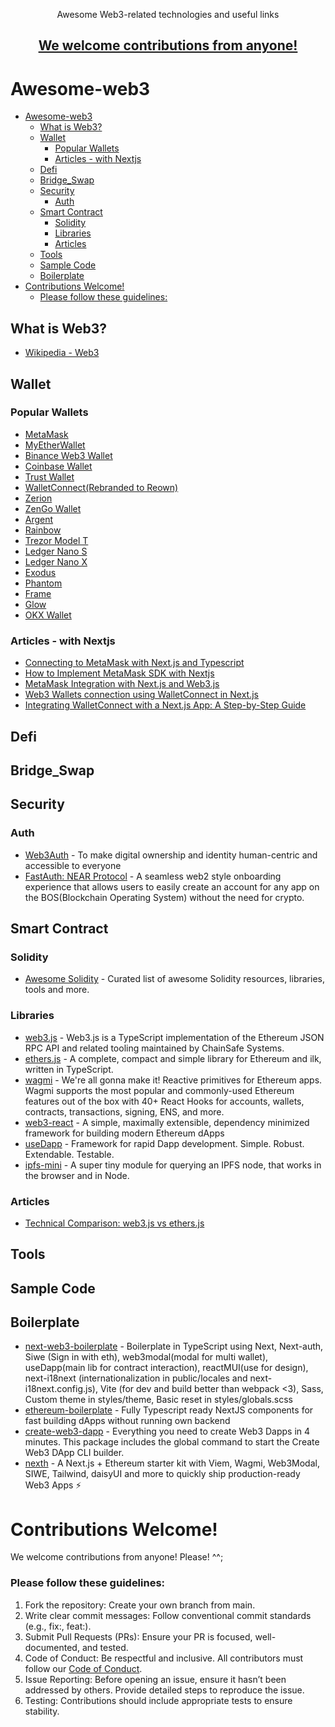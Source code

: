 <p align="center">Awesome Web3-related technologies and useful links</p>
<h2 align="center"><a href="#contributions-welcome">We welcome contributions from anyone!</a></h2> 

# Awesome-web3
- [Awesome-web3](#awesome-web3)
  - [What is Web3?](#what-is-web3)
  - [Wallet](#wallet)
    - [Popular Wallets](#popular-wallets)
    - [Articles - with Nextjs](#articles---with-nextjs)
  - [Defi](#defi)
  - [Bridge\_Swap](#bridge_swap)
  - [Security](#security)
    - [Auth](#auth)
  - [Smart Contract](#smart-contract)
    - [Solidity](#solidity)
    - [Libraries](#libraries)
    - [Articles](#articles)
  - [Tools](#tools)
  - [Sample Code](#sample-code)
  - [Boilerplate](#boilerplate)
- [Contributions Welcome!](#contributions-welcome)
    - [Please follow these guidelines:](#please-follow-these-guidelines)

## What is Web3?
 - [Wikipedia - Web3](https://en.wikipedia.org/wiki/Web3)

## Wallet
### Popular Wallets
- [MetaMask](https://metamask.io)
- [MyEtherWallet](https://www.myetherwallet.com)
- [Binance Web3 Wallet](https://www.binance.com/en/web3wallet)
- [Coinbase Wallet](https://www.coinbase.com/wallet)
- [Trust Wallet](https://trustwallet.com)
- [WalletConnect(Rebranded to Reown)](https://reown.com)
- [Zerion](https://zerion.io)
- [ZenGo Wallet](https://zengo.com)
- [Argent](https://www.argent.xyz)
- [Rainbow](https://rainbow.me)
- [Trezor Model T]()
- [Ledger Nano S](https://shop.ledger.com/products/ledger-nano-s-plus)
- [Ledger Nano X](https://shop.ledger.com/products/ledger-nano-x)
- [Exodus](https://www.exodus.com)
- [Phantom](https://phantom.app)
- [Frame](https://frame.sh)
- [Glow](https://glow.app)
- [OKX Wallet](https://www.okx.com/web3)

### Articles - with Nextjs
- [Connecting to MetaMask with Next.js and Typescript](https://medium.com/@mansour-qaderi/connecting-to-metamask-with-next-js-and-typescript-63a294144443)
- [How to Implement MetaMask SDK with Nextjs](https://metamask.io/news/developers/how-to-implement-metamask-sdk-with-nextjs/)
- [MetaMask Integration with Next.js and Web3.js](https://medium.com/@javed.baloch/metamask-integration-with-next-js-and-web3-js-d05287ec9b23)
- [Web3 Wallets connection using WalletConnect in Next.js](https://medium.com/@kirankumar_gonti/web3-wallets-connection-using-walletconnect-in-next-js-ee9eb97d73c4)
- [Integrating WalletConnect with a Next.js App: A Step-by-Step Guide](https://blog.stackademic.com/integrating-walletconnect-with-a-next-js-app-a-step-by-step-guide-40edea910824)

## Defi

## Bridge_Swap

## Security
### Auth
- [Web3Auth](https://web3auth.io) - To make digital ownership and identity human-centric and accessible to everyone
- [FastAuth: NEAR Protocol](https://wiki.near.org/overview/BOS/fast-auth) - A seamless web2 style onboarding experience that allows users to easily create an account for any app on the BOS(Blockchain Operating System) without the need for crypto.

## Smart Contract
### Solidity
- [Awesome Solidity](https://github.com/bkrem/awesome-solidity) - Curated list of awesome Solidity resources, libraries, tools and more.

### Libraries
- [web3.js](https://github.com/ethereum/web3.js) - Web3.js is a TypeScript implementation of the Ethereum JSON RPC API and related tooling maintained by ChainSafe Systems.
- [ethers.js](https://github.com/ethers-io/ethers.js/) - A complete, compact and simple library for Ethereum and ilk, written in TypeScript.
- [wagmi](https://github.com/tmm/wagmi) - We're all gonna make it! Reactive primitives for Ethereum apps. Wagmi supports the most popular and commonly-used Ethereum features out of the box with 40+ React Hooks for accounts, wallets, contracts, transactions, signing, ENS, and more.
- [web3-react](https://github.com/Uniswap/web3-react) - A simple, maximally extensible, dependency minimized framework for building modern Ethereum dApps
- [useDapp](https://github.com/TrueFiEng/useDApp) - Framework for rapid Dapp development. Simple. Robust. Extendable. Testable.
- [ipfs-mini](https://github.com/silentcicero/ipfs-mini) - A super tiny module for querying an IPFS node, that works in the browser and in Node.

### Articles
- [Technical Comparison: web3.js vs ethers.js](https://tatum.io/blog/web3-js-vs-ethers-js)

## Tools

## Sample Code

## Boilerplate
- [next-web3-boilerplate](https://github.com/SoxZz5/next-web3-boilerplate) - Boilerplate in TypeScript using Next, Next-auth, Siwe (Sign in with eth), web3modal(modal for multi wallet), useDapp(main lib for contract interaction), reactMUI(use for design), next-i18next (internationalization in public/locales and next-i18next.config.js), Vite (for dev and build better than webpack <3), Sass, Custom theme in styles/theme, Basic reset in styles/globals.scss
- [ethereum-boilerplate](https://github.com/ethereum-boilerplate/ethereum-boilerplate) - Fully Typescript ready NextJS components for fast building dApps without running own backend
- [create-web3-dapp](https://github.com/alchemyplatform/create-web3-dapp) - Everything you need to create Web3 Dapps in 4 minutes. This package includes the global command to start the Create Web3 DApp CLI builder.
- [nexth](https://github.com/wslyvh/nexth) - A Next.js + Ethereum starter kit with Viem, Wagmi, Web3Modal, SIWE, Tailwind, daisyUI and more to quickly ship production-ready Web3 Apps ⚡


# Contributions Welcome!
We welcome contributions from anyone! Please! ^^;

### Please follow these guidelines:
1. Fork the repository: Create your own branch from main.
2. Write clear commit messages: Follow conventional commit standards (e.g., fix:, feat:).
3. Submit Pull Requests (PRs): Ensure your PR is focused, well-documented, and tested.
4. Code of Conduct: Be respectful and inclusive. All contributors must follow our [Code of Conduct](https://docs.github.com/en/site-policy/github-terms/github-community-code-of-conduct#best-practices-for-maintaining-a-strong-community).
5. Issue Reporting: Before opening an issue, ensure it hasn’t been addressed by others. Provide detailed steps to reproduce the issue.
6. Testing: Contributions should include appropriate tests to ensure stability.
